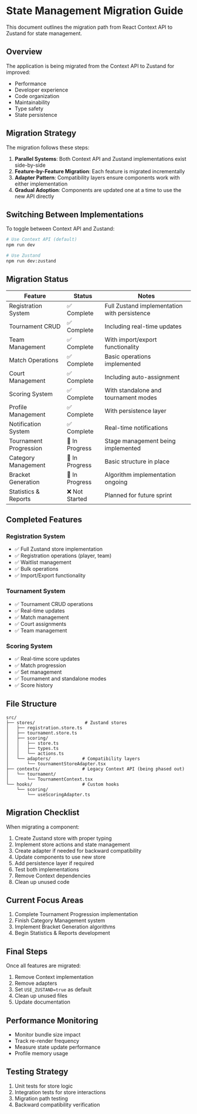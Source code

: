 # State Management Migration Guide

This document outlines the migration path from React Context API to Zustand for state management.

## Overview

The application is being migrated from the Context API to Zustand for improved:
- Performance
- Developer experience
- Code organization
- Maintainability
- Type safety
- State persistence

## Migration Strategy

The migration follows these steps:

1. **Parallel Systems**: Both Context API and Zustand implementations exist side-by-side
2. **Feature-by-Feature Migration**: Each feature is migrated incrementally
3. **Adapter Pattern**: Compatibility layers ensure components work with either implementation
4. **Gradual Adoption**: Components are updated one at a time to use the new API directly

## Switching Between Implementations

To toggle between Context API and Zustand:

```bash
# Use Context API (default)
npm run dev

# Use Zustand
npm run dev:zustand
```

## Migration Status

| Feature                 | Status      | Notes |
|------------------------|-------------|-------|
| Registration System    | ✅ Complete | Full Zustand implementation with persistence |
| Tournament CRUD        | ✅ Complete | Including real-time updates |
| Team Management        | ✅ Complete | With import/export functionality |
| Match Operations       | ✅ Complete | Basic operations implemented |
| Court Management       | ✅ Complete | Including auto-assignment |
| Scoring System        | ✅ Complete | With standalone and tournament modes |
| Profile Management    | ✅ Complete | With persistence layer |
| Notification System   | ✅ Complete | Real-time notifications |
| Tournament Progression | 🔄 In Progress | Stage management being implemented |
| Category Management   | 🔄 In Progress | Basic structure in place |
| Bracket Generation    | 🔄 In Progress | Algorithm implementation ongoing |
| Statistics & Reports  | ❌ Not Started | Planned for future sprint |

## Completed Features

### Registration System
- ✅ Full Zustand store implementation
- ✅ Registration operations (player, team)
- ✅ Waitlist management
- ✅ Bulk operations
- ✅ Import/Export functionality

### Tournament System
- ✅ Tournament CRUD operations
- ✅ Real-time updates
- ✅ Match management
- ✅ Court assignments
- ✅ Team management

### Scoring System
- ✅ Real-time score updates
- ✅ Match progression
- ✅ Set management
- ✅ Tournament and standalone modes
- ✅ Score history

## File Structure

```
src/
├── stores/                   # Zustand stores
│   ├── registration.store.ts
│   ├── tournament.store.ts
│   ├── scoring/
│   │   ├── store.ts
│   │   ├── types.ts
│   │   └── actions.ts
│   └── adapters/            # Compatibility layers
│       └── tournamentStoreAdapter.tsx
├── contexts/                # Legacy Context API (being phased out)
│   └── tournament/
│       └── TournamentContext.tsx
└── hooks/                   # Custom hooks
    └── scoring/
        └── useScoringAdapter.ts
```

## Migration Checklist

When migrating a component:

1. Create Zustand store with proper typing
2. Implement store actions and state management
3. Create adapter if needed for backward compatibility
4. Update components to use new store
5. Add persistence layer if required
6. Test both implementations
7. Remove Context dependencies
8. Clean up unused code

## Current Focus Areas

1. Complete Tournament Progression implementation
2. Finish Category Management system
3. Implement Bracket Generation algorithms
4. Begin Statistics & Reports development

## Final Steps

Once all features are migrated:
1. Remove Context implementation
2. Remove adapters
3. Set `USE_ZUSTAND=true` as default
4. Clean up unused files
5. Update documentation

## Performance Monitoring

- Monitor bundle size impact
- Track re-render frequency
- Measure state update performance
- Profile memory usage

## Testing Strategy

1. Unit tests for store logic
2. Integration tests for store interactions
3. Migration path testing
4. Backward compatibility verification
